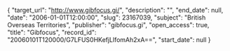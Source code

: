 {
  "target_url": "http://www.gibfocus.gi/", 
  "description": "", 
  "end_date": null, 
  "date": "2006-01-01T12:00:00", 
  "slug": 23167039, 
  "subject": "British Overseas Territories", 
  "publisher": "gibfocus.gi", 
  "open_access": true, 
  "title": "Gibfocus", 
  "record_id": "20060101T120000/G7LFUS0HKefjLlfomAh2xA==", 
  "start_date": null
}

